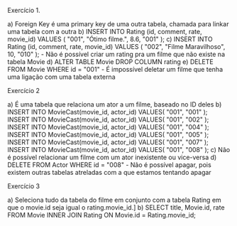 Exercício 1.

a) Foreign Key é uma primary key de uma outra tabela, chamada para linkar uma tabela com a outra
b) INSERT INTO Rating (id, comment, rate, movie_id) VALUES ( "001", "Ótimo filme.", 8.6, "001" );
c) INSERT INTO Rating (id, comment, rate, movie_id) VALUES ( "002", "Filme Maravilhoso", 10, "010" ); - Não é possível criar um rating pra um filme que não existe na tabela Movie
d) ALTER TABLE Movie DROP COLUMN rating
e) DELETE FROM Movie WHERE id = "001" - É impossível deletar um filme que tenha uma ligação com uma tabela externa


Exercício 2

a) É uma tabela que relaciona um ator a um filme, baseado no ID deles
b)  INSERT INTO MovieCast(movie_id, actor_id) VALUES( "001", "001" );
    INSERT INTO MovieCast(movie_id, actor_id) VALUES( "001", "002" );
    INSERT INTO MovieCast(movie_id, actor_id) VALUES( "001", "004" );
    INSERT INTO MovieCast(movie_id, actor_id) VALUES( "001", "005" );
    INSERT INTO MovieCast(movie_id, actor_id) VALUES( "001", "007" );
    INSERT INTO MovieCast(movie_id, actor_id) VALUES( "001", "008" );
c) Não é possível relacionar um filme com um ator inexistente ou vice-versa
d) DELETE FROM Actor WHERE id = "008" - Não é possível apagar, pois existem outras tabelas atreladas com a que estamos tentando apagar

Exercício 3

a)  Seleciona tudo da tabela do filme em conjunto com a tabela Rating em que o movie.id seja igual o rating.movie_id.]
b)  SELECT title, Movie.id, rate FROM Movie INNER JOIN Rating ON Movie.id = Rating.movie_id;